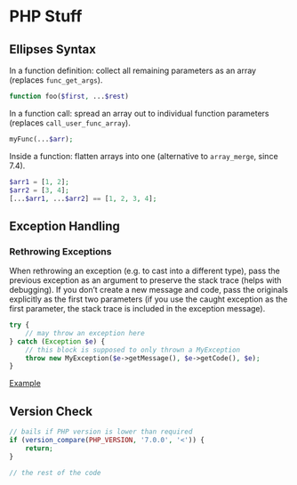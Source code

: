 # PHP Stuff

## Ellipses Syntax

In a function definition: collect all remaining parameters as an array (replaces `func_get_args`).

```php
function foo($first, ...$rest)
```

In a function call: spread an array out to individual function parameters (replaces `call_user_func_array`).

```php
myFunc(...$arr);
```

Inside a function: flatten arrays into one (alternative to `array_merge`, since 7.4).

```php
$arr1 = [1, 2];
$arr2 = [3, 4];
[...$arr1, ...$arr2] == [1, 2, 3, 4];
```

## Exception Handling

### Rethrowing Exceptions

When rethrowing an exception (e.g. to cast into a different type), pass the previous exception as an argument to preserve the stack trace (helps with debugging). If you don’t create a new message and code, pass the originals explicitly as the first two parameters (if you use the caught exception as the first parameter, the stack trace is included in the exception message).

```php
try {
    // may throw an exception here
} catch (Exception $e) {
    // this block is supposed to only thrown a MyException
    throw new MyException($e->getMessage(), $e->getCode(), $e);
}
```

[Example](https://www.tehplayground.com/xBRxbd8rABpRVbUS)

## Version Check

```php
// bails if PHP version is lower than required
if (version_compare(PHP_VERSION, '7.0.0', '<')) {
    return;
}

// the rest of the code
```
